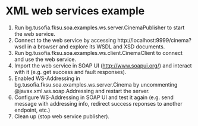 # XML web services example

1. Run bg.tusofia.fksu.soa.examples.ws.server.CinemaPublisher to start the web service.
2. Connect to the web service by accessing http://localhost:9999/cinema?wsdl in a browser and explore its WSDL and XSD documents.
3. Run bg.tusofia.fksu.soa.examples.ws.client.CinemaClient to connect and use the web service.
4. Import the web service in SOAP UI (http://www.soapui.org/) and interact with it (e.g. get success and fault responses).
5. Enabled WS-Addressing in bg.tusofia.fksu.soa.examples.ws.server.Cinema by uncommenting @javax.xml.ws.soap.Addressing and restart the server.
6. Configure WS-Addressing in SOAP UI and test it again (e.g. send message with addressing info, redirect success reponses to another endpoint, etc.)   
7. Clean up (stop web service publisher).